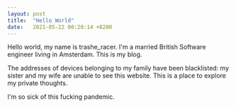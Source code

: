 ```yaml
---
layout: post
title:  "Hello World"
date:   2021-05-22 00:20:14 +0200
---
```


Hello world, my name is trashe_racer.
I'm a married British Software engineer living in Amsterdam.
This is my blog.

The addresses of devices belonging to my family have been blacklisted:
my sister and my wife are unable to see this website.
This is a place to explore my private thoughts.

I'm so sick of this fucking pandemic.

